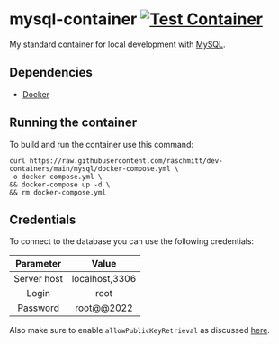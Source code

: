 # mysql-container [![Test Container](https://github.com/raschmitt/dev-containers/actions/workflows/mysql-test.yml/badge.svg)](https://github.com/raschmitt/dev-containers/actions/workflows/mysql-test.yml)

My standard container for local development with [MySQL](https://www.mysql.com/).

## Dependencies 

- [Docker](https://docs.docker.com/get-docker/)

## Running the container

To build and run the container use this command:

```
curl https://raw.githubusercontent.com/raschmitt/dev-containers/main/mysql/docker-compose.yml \
-o docker-compose.yml \
&& docker-compose up -d \
&& rm docker-compose.yml
```

## Credentials

To connect to the database you can use the following credentials:

| Parameter | Value |
| :---: | :---: |
| Server host | localhost,3306 |
| Login | root |
| Password | root@@2022 |

Also make sure to enable `allowPublicKeyRetrieval` as discussed [here](allowPublicKeyRetrieval).
